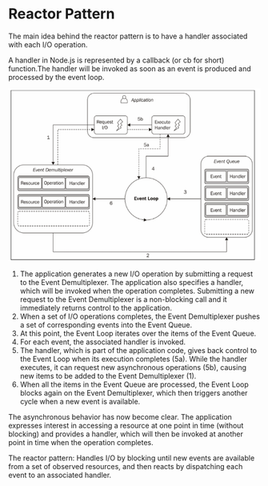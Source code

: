 # Reactor Pattern

The main idea behind the reactor pattern is to have a handler associated with each I/O operation.

A handler in Node.js is represented by a callback (or cb for short) function.The handler will be invoked as soon as an event is produced and processed by the event loop.

![alt text](images/image.png)

1. The application generates a new I/O operation by submitting a request to  the Event Demultiplexer. The application also specifies a handler, which will be invoked when the operation completes. Submitting a new request to the Event Demultiplexer is a non-blocking call and it immediately returns  control to the application.
2. When a set of I/O operations completes, the Event Demultiplexer pushes a set of corresponding events into the Event Queue.
3. At this point, the Event Loop iterates over the items of the Event Queue.
4. For each event, the associated handler is invoked.
5. The handler, which is part of the application code, gives back control to the Event Loop when its execution completes (5a). While the handler executes, it can request new asynchronous operations (5b), causing new items to be added to the Event Demultiplexer (1).
6. When all the items in the Event Queue are processed, the Event Loop blocks again on the Event Demultiplexer, which then triggers another cycle when a new event is available.

The asynchronous behavior has now become clear. The application expresses interest in accessing a resource at one point in time (without blocking) and provides a handler, which will then be invoked at another point in time when the operation completes.

The reactor pattern: Handles I/O by blocking until new events are available from a set of observed resources, and then reacts by dispatching each event to an associated handler.
